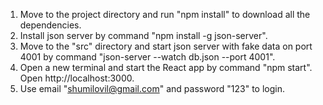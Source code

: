 1. Move to the project directory and run "npm install" to download all the dependencies.
2. Install json server by command "npm install -g json-server".
3. Move to the "src" directory and start json server with fake data on port 4001 by command "json-server --watch db.json --port 4001".
4. Open a new terminal and start the React app by command "npm start". Open http://localhost:3000.
5. Use email "shumilovil@gmail.com" and password "123" to login.